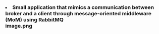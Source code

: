 <h3><li> Small application that mimics a communication between broker and a client through message-oriented middleware (MoM) using RabbitMQ </li>
image.png
